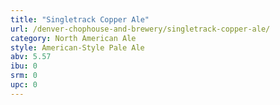```yaml
---
title: "Singletrack Copper Ale"
url: /denver-chophouse-and-brewery/singletrack-copper-ale/
category: North American Ale
style: American-Style Pale Ale
abv: 5.57
ibu: 0
srm: 0
upc: 0
---
```


